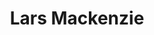 ---
title: "Lars Mackenzie"
metaDesc: 'the professional website for Lars Mackenzie'
layout: "layouts/home.html"
intro:
  eyebrow: "Hi, I'm Lars."
  main: "I build engaging, accessible, and collaborative digital learning environments."
  image: "/images/people-2.jpg"
  imageAlt: "various people"
---
